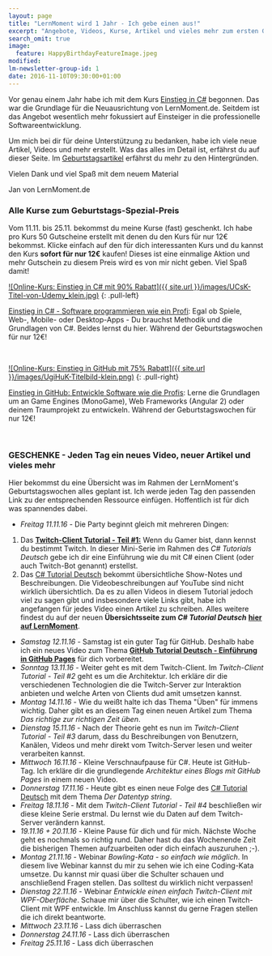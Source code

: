 ```yaml
---
layout: page
title: "LernMoment wird 1 Jahr - Ich gebe einen aus!"
excerpt: "Angebote, Videos, Kurse, Artikel und vieles mehr zum ersten Geburtstag von LernMoment.de"
search_omit: true
image:
  feature: HappyBirthdayFeatureImage.jpeg
modified:
lm-newsletter-group-id: 1
date: 2016-11-10T09:30:00+01:00
---
```


Vor genau einem Jahr habe ich mit dem Kurs [Einstieg in C#](/einstieg-csharp/) begonnen. Das war die Grundlage für die Neuausrichtung von LernMoment.de. Seitdem ist das Angebot wesentlich mehr fokussiert auf Einsteiger in die professionelle Softwareentwicklung. 

Um mich bei dir für deine Unterstützung zu bedanken, habe ich viele neue Artikel, Videos und mehr erstellt. Was das alles im Detail ist, erfährst du auf dieser Seite. Im [Geburtstagsartikel](/alle/erster-geburtstag-danke/) erfährst du mehr zu den Hintergründen.

Vielen Dank und viel Spaß mit dem neuem Material

Jan von LernMoment.de

### Alle Kurse zum Geburtstags-Spezial-Preis

Vom 11.11. bis 25.11. bekommst du meine Kurse (fast) geschenkt. Ich habe pro Kurs 50 Gutscheine erstellt mit denen du den Kurs für nur 12€ bekommst. Klicke einfach auf den für dich interessanten Kurs und du kannst den Kurs **sofort für nur 12€** kaufen! Dieses ist eine einmalige Aktion und mehr Gutschein zu diesem Preis wird es von mir nicht geben. Viel Spaß damit!

[![Online-Kurs: Einstieg in C# mit 90% Rabatt]({{ site.url }}/images/UCsK-Titel-von-Udemy_klein.jpg)](https://www.udemy.com/einstieg-in-csharp-software-programmieren-wie-ein-profi/?couponCode=GEB2016_UCSK12)
{: .pull-left}

[Einstieg in C# - Software programmieren wie ein Profi](https://www.udemy.com/einstieg-in-csharp-software-programmieren-wie-ein-profi/?couponCode=GEB2016_UCSK12): Egal ob Spiele, Web-, Mobile- oder Desktop-Apps - Du brauchst Methodik und die Grundlagen von C#. Beides lernst du hier. Während der Geburtstagswochen für nur 12€!

<br>

[![Online-Kurs: Einstieg in GitHub mit 75% Rabatt]({{ site.url }}/images/UgiHuK-Titelbild-klein.png)](https://www.udemy.com/github-fuer-entwickler/?couponCode=GEB2016_UGIHUK12)
{: .pull-right}

[Einstieg in GitHub: Entwickle Software wie die Profis](https://www.udemy.com/github-fuer-entwickler/?couponCode=GEB2016_UGIHUK12): Lerne die Grundlagen um an Game Engines (MonoGame), Web Frameworks (Angular 2) oder deinem Traumprojekt zu entwickeln.
 Während der Geburtstagswochen für nur 12€!

<br>

### GESCHENKE - Jeden Tag ein neues Video, neuer Artikel und vieles mehr

Hier bekommst du eine Übersicht was im Rahmen der LernMoment's Geburtstagswochen alles geplant ist. Ich werde jeden Tag den passenden Link zu der entsprechenden Ressource einfügen. Hoffentlich ist für dich was spannendes dabei.

 - *Freitag 11.11.16* - Die Party beginnt gleich mit mehreren Dingen:
  1. Das [**Twitch-Client Tutorial - Teil #1:**](/csharp-tutorial-deutsch/twitch-client-einleitung/) Wenn du Gamer bist, dann kennst du bestimmt Twitch. In dieser Mini-Serie im Rahmen des *C# Tutorials Deutsch* gebe ich dir eine Einführung wie du mit C# einen Client (oder auch Twitch-Bot genannt) erstellst.
  2. Das [C# Tutorial Deutsch](/csharp-tutorial-deutsch/) bekommt übersichtliche Show-Notes und Beschreibungen. Die Videobeschreibungen auf YouTube sind nicht wirklich übersichtlich. Da es zu allen Videos in diesem Tutorial jedoch viel zu sagen gibt und insbesondere viele Links gibt, habe ich angefangen für jedes Video einen Artikel zu schreiben. Alles weitere findest du auf der neuen **Übersichtsseite zum *C# Tutorial Deutsch*** [**hier auf LernMoment**](/csharp-tutorial-deutsch/).   
 - *Samstag 12.11.16* - Samstag ist ein guter Tag für GitHub. Deshalb habe ich ein neues Video zum Thema [**GitHub Tutorial Deutsch - Einführung in GitHub Pages**](https://youtu.be/TvJXACCwkC8) für dich vorbereitet.
 - *Sonntag 13.11.16* - Weiter geht es mit dem Twitch-Client. Im *Twitch-Client Tutorial - Teil #2* geht es um die Architektur. Ich erkläre dir die verschiedenen Technologien die die Twitch-Server zur Interaktion anbieten und welche Arten von Clients dud amit umsetzen kannst.
 - *Montag 14.11.16* - Wie du weißt halte ich das Thema "Üben" für immens wichtig. Daher gibt es an diesem Tag einen neuen Artikel zum Thema *Das richtige zur richtigen Zeit üben*.
 - *Dienstag 15.11.16* - Nach der Theorie geht es nun im *Twitch-Client Tutorial - Teil #3* darum, dass du Beschreibungen von Benutzern, Kanälen, Videos und mehr direkt vom Twitch-Server lesen und weiter verarbeiten kannst.
 - *Mittwoch 16.11.16* - Kleine Verschnaufpause für C#. Heute ist GitHub-Tag. Ich erkläre dir die grundlegende *Architektur eines Blogs mit GitHub Pages* in einem neuen Video.
 - *Donnerstag 17.11.16* - Heute gibt es einen neue Folge des [C# Tutorial Deutsch](/csharp-tutorial-deutsch/) mit dem Thema *Der Datentyp string*.
 - *Freitag 18.11.16* - Mit dem *Twitch-Client Tutorial - Teil #4* beschließen wir diese kleine Serie erstmal. Du lernst wie du Daten auf dem Twitch-Server verändern kannst.
 - *19.11.16 + 20.11.16* - Kleine Pause für dich und für mich. Nächste Woche geht es nochmals so richtig rund. Daher hast du das Wochenende Zeit die bisherigen Themen aufzuarbeiten oder dich einfach auszuruhen ;-).
 - *Montag 21.11.16* - Webinar *Bowling-Kata - so einfach wie möglich*. In diesem live Webinar kannst du mir zu sehen wie ich eine Coding-Kata umsetze. Du kannst mir quasi über die Schulter schauen und anschließend Fragen stellen. Das solltest du wirklich nicht verpassen!
 - *Dienstag 22.11.16* - Webinar *Entwickle einen einfach Twitch-Client mit WPF-Oberfläche*. Schaue mir über die Schulter, wie ich einen Twitch-Client mit WPF entwickle. Im Anschluss kannst du gerne Fragen stellen die ich direkt beantworte.
 - *Mittwoch 23.11.16* - Lass dich überraschen  
 - *Donnerstag 24.11.16* - Lass dich überraschen  
 - *Freitag 25.11.16* - Lass dich überraschen  
